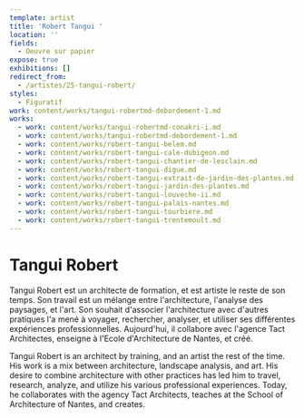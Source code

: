 ```yaml
---
template: artist
title: 'Robert Tangui '
location: ''
fields:
  - Oeuvre sur papier
expose: true
exhibitions: []
redirect_from:
  - /artistes/25-tangui-robert/
styles:
  - Figuratif
work: content/works/tangui-robertmd-debordement-1.md
works:
  - work: content/works/tangui-robertmd-conakri-i.md
  - work: content/works/tangui-robertmd-debordement-1.md
  - work: content/works/robert-tangui-belem.md
  - work: content/works/robert-tangui-cale-dubigeon.md
  - work: content/works/robert-tangui-chantier-de-lesclain.md
  - work: content/works/robert-tangui-digue.md
  - work: content/works/robert-tangui-extrait-de-jardin-des-plantes.md
  - work: content/works/robert-tangui-jardin-des-plantes.md
  - work: content/works/robert-tangui-louveche-ii.md
  - work: content/works/robert-tangui-palais-nantes.md
  - work: content/works/robert-tangui-tourbiere.md
  - work: content/works/robert-tangui-trentemoult.md
---
```


# Tangui Robert

Tangui Robert est un architecte de formation, et est artiste le reste de son temps. Son travail est un mélange entre l'architecture, l'analyse des paysages, et l'art. Son souhait d'associer l'architecture avec d'autres pratiques l'a mené à voyager, rechercher, analyser, et utiliser ses différentes expériences professionnelles. Aujourd'hui, il collabore avec l'agence Tact Architectes, enseigne à l'Ecole d'Architecture de Nantes, et créé.

Tangui Robert is an architect by training, and an artist the rest of the time. His work is a mix between architecture, landscape analysis, and art. His desire to combine architecture with other practices has led him to travel, research, analyze, and utilize his various professional experiences. Today, he collaborates with the agency Tact Architects, teaches at the School of Architecture of Nantes, and creates.
